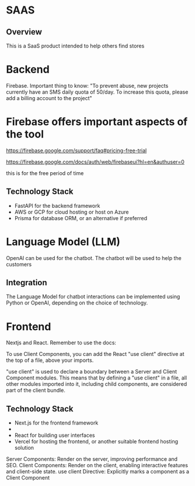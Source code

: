 # SAAS
## Overview
This is a SaaS product intended to help others find stores 

# Backend
 Firebase. 
Important thing to know: "To prevent abuse, new projects currently have an SMS daily quota of 50/day. To increase this quota, please add a billing account to the project"
# Firebase offers important aspects of the tool
https://firebase.google.com/support/faq#pricing-free-trial

https://firebase.google.com/docs/auth/web/firebaseui?hl=en&authuser=0

this is for the free period of time
## Technology Stack
- FastAPI for the backend framework
- AWS or GCP for cloud hosting or host on Azure
- Prisma for database ORM, or an alternative if preferred

# Language Model (LLM)
OpenAI can be used for the chatbot. The chatbot will be used to help the customers 

## Integration
The Language Model for chatbot interactions can be implemented using Python or OpenAI, depending on the choice of technology.

# Frontend
Nextjs and React.
Remember to use the docs:

To use Client Components, you can add the React "use client" directive at the top of a file, above your imports.

"use client" is used to declare a boundary between a Server and Client Component modules. This means that by defining a "use client" in a file, all other modules imported into it, including child components, are considered part of the client bundle.



## Technology Stack
- Next.js for the frontend framework
-   
- React for building user interfaces
- Vercel for hosting the frontend, or another suitable frontend hosting solution



Server Components: Render on the server, improving performance and SEO.
Client Components: Render on the client, enabling interactive features and client-side state.
use client Directive: Explicitly marks a component as a Client Component
